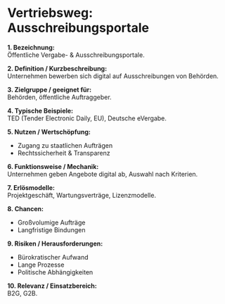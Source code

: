 # Vertriebsweg: Ausschreibungsportale

**1. Bezeichnung:**  
Öffentliche Vergabe- & Ausschreibungsportale.  

**2. Definition / Kurzbeschreibung:**  
Unternehmen bewerben sich digital auf Ausschreibungen von Behörden.  

**3. Zielgruppe / geeignet für:**  
Behörden, öffentliche Auftraggeber.  

**4. Typische Beispiele:**  
TED (Tender Electronic Daily, EU), Deutsche eVergabe.  

**5. Nutzen / Wertschöpfung:**  
- Zugang zu staatlichen Aufträgen  
- Rechtssicherheit & Transparenz  

**6. Funktionsweise / Mechanik:**  
Unternehmen geben Angebote digital ab, Auswahl nach Kriterien.  

**7. Erlösmodelle:**  
Projektgeschäft, Wartungsverträge, Lizenzmodelle.  

**8. Chancen:**  
- Großvolumige Aufträge  
- Langfristige Bindungen  

**9. Risiken / Herausforderungen:**  
- Bürokratischer Aufwand  
- Lange Prozesse  
- Politische Abhängigkeiten  

**10. Relevanz / Einsatzbereich:**  
B2G, G2B.  
